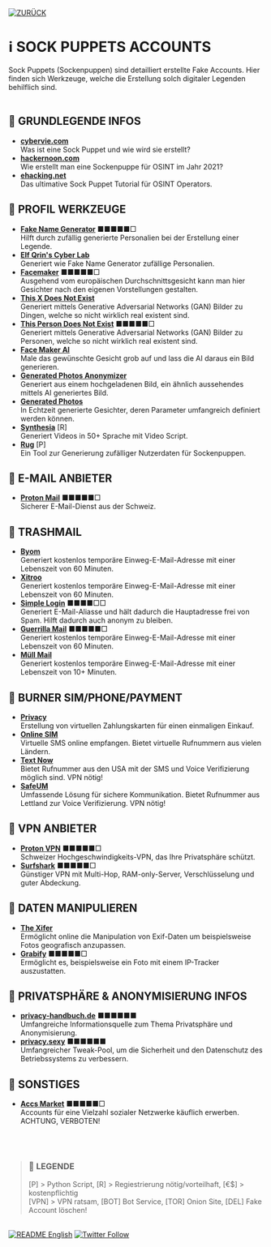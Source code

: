 <div align="left">
  <a href="https://github.com/ot2i7ba/OSINT/blob/main/de/"><img alt="ZURÜCK" src="https://img.shields.io/badge/ZURÜCK-lightgrey.svg?style=for-the-badge"></a>
</div>

# ℹ️ SOCK PUPPETS ACCOUNTS
Sock Puppets (Sockenpuppen) sind detailliert erstellte Fake Accounts. Hier finden sich Werkzeuge, welche die Erstellung solch digitaler Legenden behilflich sind.<br/><br/>

## 📑 GRUNDLEGENDE INFOS
- **[cybervie.com](https://www.cybervie.com/blog/what-is-sock-puppets-in-osint-how-to-create-one/ "What are Sock Puppets in OSINT")**<br/>
Was ist eine Sock Puppet und wie wird sie erstellt?
- **[hackernoon.com](https://hackernoon.com/how-to-make-sock-puppet-accounts-for-osint-in-2021-12r33gs "How to Make Sock Puppet Accounts for OSINT in 2021")**<br/>
Wie erstellt man eine Sockenpuppe für OSINT im Jahr 2021?
- **[ehacking.net](https://www.ehacking.net/2021/04/the-ultimate-sock-puppets-tutorial-for-osint-operators.html "The Ultimate Sock Puppets Tutorial for OSINT Operators")**<br/>
Das ultimative Sock Puppet Tutorial für OSINT Operators.

## 📑 PROFIL WERKZEUGE
- **[Fake Name Generator](https://de.fakenamegenerator.com/ "Fake Name Generator")** ■■■■■□<br/>
Hilft durch zufällig generierte Personalien bei der Erstellung einer Legende.
- **[Elf Qrin's Cyber Lab](https://www.elfqrin.com/fakeid.php "Elf Qrin's Cyber Lab")**<br/>
Generiert wie Fake Name Generator zufällige Personalien.
- **[Facemaker](http://facemaker.uvrg.org/ "Facemaker")** ■■■■■□<br/>
Ausgehend vom europäischen Durchschnittsgesicht kann man hier Gesichter nach den eigenen Vorstellungen gestalten.
- **[This X Does Not Exist](https://thisxdoesnotexist.com/ "This X Does Not Exist")**<br/>
Generiert mittels Generative Adversarial Networks (GAN) Bilder zu Dingen, welche so nicht wirklich real existent sind.
- **[This Person Does Not Exist](https://thispersondoesnotexist.com/ "This PErson Does Not Exist")** ■■■■■□<br/>
Generiert mittels Generative Adversarial Networks (GAN) Bilder zu Personen, welche so nicht wirklich real existent sind.
- **[Face Maker AI](https://massless.io/tool/face-maker-ai/ "Face Maker AI")**<br/>
Male das gewünschte Gesicht grob auf und lass die AI daraus ein Bild generieren.
- **[Generated Photos Anonymizer](https://generated.photos/anonymizer "Generated Photos - Anonymizer")**<br/>
Generiert aus einem hochgeladenen Bild, ein ähnlich aussehendes mittels AI generiertes Bild.
- **[Generated Photos](https://generated.photos/face-generator/ "Generated Photos - Face Generator")**<br/>
In Echtzeit generierte Gesichter, deren Parameter umfangreich definiert werden können.
- **[Synthesia](https://synthesia.io/free-ai-video-demo "Synthesia")** [R]<br/>
Generiert Videos in 50+ Sprache mit Video Script.
- **[Rug](https://github.com/rly0nheart/rug "Rug")** [P]<br/>
Ein Tool zur Generierung zufälliger Nutzerdaten für Sockenpuppen.

## 📑 E-MAIL ANBIETER
- **[Proton Mail](https://protonmail.com/de/ "Proton Mail")** ■■■■■□<br/>
Sicherer E-Mail-Dienst aus der Schweiz.

## 📑 TRASHMAIL
- **[Byom](https://www.byom.de/ "Byom")**<br/>
Generiert kostenlos temporäre Einweg-E-Mail-Adresse mit einer Lebenszeit von 60 Minuten.
- **[Xitroo](https://xitroo.de/view/#627b43bdbcc4651a25309d82 "Xitroo")**<br/>
Generiert kostenlos temporäre Einweg-E-Mail-Adresse mit einer Lebenszeit von 60 Minuten.
- **[Simple Login](https://simplelogin.io/ "Simple Login")** ■■■■□□<br/>
Generiert E-Mail-Aliasse und hält dadurch die Hauptadresse frei von Spam. Hilft dadurch auch anonym zu bleiben.
- **[Guerrilla Mail](https://www.guerrillamail.com/de/ "Guerrilla Mail")** ■■■■■□<br/>
Generiert kostenlos temporäre Einweg-E-Mail-Adresse mit einer Lebenszeit von 60 Minuten.
- **[Müll Mail](https://muellmail.com/ "Müll Mail")**<br/>
Generiert kostenlos temporäre Einweg-E-Mail-Adresse mit einer Lebenszeit von 10+ Minuten.

## 📑 BURNER SIM/PHONE/PAYMENT
- **[Privacy](https://privacy.com/ "Privacy")**<br/>
Erstellung von virtuellen Zahlungskarten für einen einmaligen Einkauf.
- **[Online SIM](https://onlinesim.ru/de/ "Online SIM")**<br/>
Virtuelle SMS online empfangen. Bietet virtuelle Rufnummern aus vielen Ländern.
- **[Text Now](https://play.google.com/store/apps/details?id=com.enflick.android.TextNow "Text Now")**<br/>
Bietet Rufnummer aus den USA mit der SMS und Voice Verifizierung möglich sind. VPN nötig!
- **[SafeUM](https://play.google.com/store/apps/details?id=com.safeum.android "SafeUM")**<br/>
Umfassende Lösung für sichere Kommunikation. Bietet Rufnummer aus Lettland zur Voice Verifizierung. VPN nötig!

## 📑 VPN ANBIETER
- **[Proton VPN](https://protonvpn.com/de/ "Proton VPN")** ■■■■■□<br/>
Schweizer Hochgeschwindigkeits-VPN, das Ihre Privatsphäre schützt.
- **[Surfshark](https://surfshark.com/de/ "Surfshark")** ■■■■■□<br/>
Günstiger VPN mit Multi-Hop, RAM-only-Server, Verschlüsselung und guter Abdeckung.

## 📑 DATEN MANIPULIEREN
- **[The Xifer](https://www.thexifer.net/ "The Xifer")**<br/>
Ermöglicht online die Manipulation von Exif-Daten um beispielsweise Fotos geografisch anzupassen.
- **[Grabify](https://grabify.link/ "Grabify")** ■■■■■□<br/>
Ermöglicht es, beispielsweise ein Foto mit einem IP-Tracker auszustatten.

## 📑 PRIVATSPHÄRE & ANONYMISIERUNG INFOS
- **[privacy-handbuch.de](https://www.privacy-handbuch.de/ "Privacy Handbuch")** ■■■■■■<br/>
Umfangreiche Informationsquelle zum Thema Privatsphäre und Anonymisierung.
- **[privacy.sexy](https://privacy.sexy/ "privacy.sexy")** ■■■■■■<br/>
Umfangreicher Tweak-Pool, um die Sicherheit und den Datenschutz des Betriebssystems zu verbessern.

## 📑 SONSTIGES
- **[Accs Market](https://accsmarket.com/ "Accs Market")** ■■■■■□<br/>
Accounts für eine Vielzahl sozialer Netzwerke käuflich erwerben. ACHTUNG, VERBOTEN!

<br/><br/>
>### 📌 LEGENDE
>[P] > Python Script, [R] > Regiestrierung nötig/vorteilhaft, [€$] > kostenpflichtig<br/>[VPN] > VPN ratsam, [BOT] Bot Service, [TOR] Onion Site, [DEL] Fake Account löschen!

<br/>
<div align="left">
  <a href="https://github.com/ot2i7ba/OSINT/blob/main/en/README.md"><img alt="README English" src="https://img.shields.io/badge/README-English-lightgrey.svg?style=for-the-badge"></a>
  <a href="https://twitter.com/intent/follow?screen_name=ot2i7ba"><img alt="Twitter Follow" src="https://img.shields.io/twitter/follow/ot2i7ba?logo=twitter&logoColor=white&style=for-the-badge"></a>
</div>
